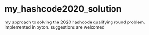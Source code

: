 # my_hashcode2020_solution
my approach to solving the 2020 hashcode qualifying round problem.
 implemented in pyton.
 suggestions are welcomed
